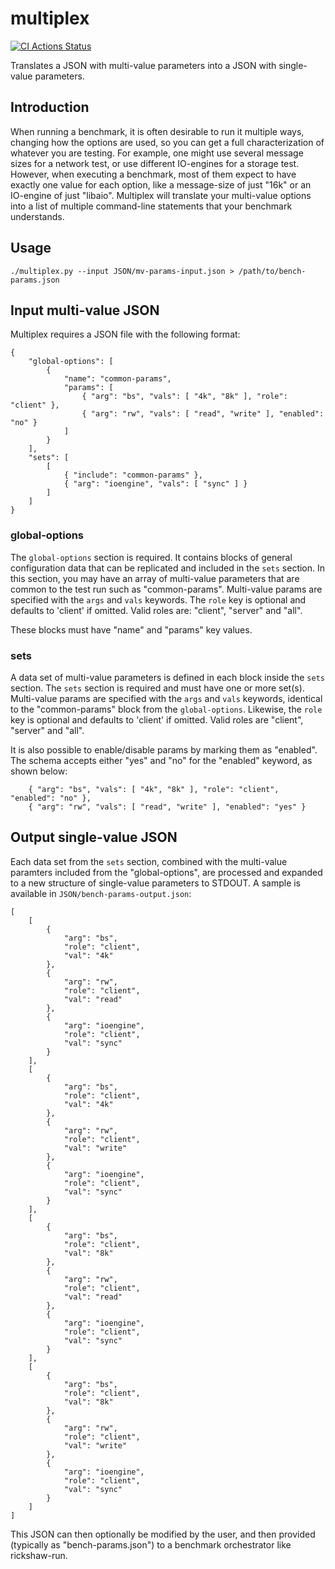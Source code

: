 # multiplex
[![CI Actions Status](https://github.com/perftool-incubator/multiplex/workflows/unittest/badge.svg)](https://github.com/perftool-incubator/multiplex/actions)

Translates a JSON with multi-value parameters into a JSON with single-value parameters.

## Introduction
When running a benchmark, it is often desirable to run it multiple ways, changing how the options are used, so you can get a full characterization of whatever you are testing.  For example, one might use several message sizes for a network test, or use different IO-engines for a storage test.  However, when executing a benchmark, most of them expect to have exactly one value for each option, like a message-size of just "16k" or an IO-engine of just "libaio".  Multiplex will translate your multi-value options into a list of multiple command-line statements that your benchmark understands.

## Usage
```
./multiplex.py --input JSON/mv-params-input.json > /path/to/bench-params.json
```

## Input multi-value JSON
Multiplex requires a JSON file with the following format:
```
{
    "global-options": [
        {
            "name": "common-params",
            "params": [
                { "arg": "bs", "vals": [ "4k", "8k" ], "role": "client" },
                { "arg": "rw", "vals": [ "read", "write" ], "enabled": "no" }
            ]
        }
    ],
    "sets": [
        [
            { "include": "common-params" },
            { "arg": "ioengine", "vals": [ "sync" ] }
        ]
    ]
}
```

### global-options
The `global-options` section is required. It contains blocks of general configuration
data that can be replicated and included in the `sets` section.
In this section, you may have an array of multi-value parameters that are common to
the test run such as "common-params". Multi-value params are specified with the `args`
and `vals` keywords. The `role` key is optional and defaults to 'client' if omitted.
Valid roles are: "client", "server" and "all".

These blocks must have "name" and "params" key values.

### sets
A data set of multi-value parameters is defined in each block inside the `sets` section.
The `sets` section is required and must have one or more set(s). Multi-value params are
specified with the `args` and `vals` keywords, identical to the "common-params" block
from the `global-options`. Likewise, the `role` key is optional and defaults to 'client'
if omitted. Valid roles are "client", "server" and "all".

It is also possible to enable/disable params by marking them as "enabled".
The schema accepts either "yes" and "no" for the "enabled" keyword, as shown below:
```
    { "arg": "bs", "vals": [ "4k", "8k" ], "role": "client", "enabled": "no" },
    { "arg": "rw", "vals": [ "read", "write" ], "enabled": "yes" }
```

## Output single-value JSON
Each data set from the `sets` section, combined with the multi-value paramters included
from the "global-options", are processed and expanded to a new structure of single-value
parameters to STDOUT. A sample is available in `JSON/bench-params-output.json`:
```
[
    [
        {
            "arg": "bs",
            "role": "client",
            "val": "4k"
        },
        {
            "arg": "rw",
            "role": "client",
            "val": "read"
        },
        {
            "arg": "ioengine",
            "role": "client",
            "val": "sync"
        }
    ],
    [
        {
            "arg": "bs",
            "role": "client",
            "val": "4k"
        },
        {
            "arg": "rw",
            "role": "client",
            "val": "write"
        },
        {
            "arg": "ioengine",
            "role": "client",
            "val": "sync"
        }
    ],
    [
        {
            "arg": "bs",
            "role": "client",
            "val": "8k"
        },
        {
            "arg": "rw",
            "role": "client",
            "val": "read"
        },
        {
            "arg": "ioengine",
            "role": "client",
            "val": "sync"
        }
    ],
    [
        {
            "arg": "bs",
            "role": "client",
            "val": "8k"
        },
        {
            "arg": "rw",
            "role": "client",
            "val": "write"
        },
        {
            "arg": "ioengine",
            "role": "client",
            "val": "sync"
        }
    ]
]
```

This JSON can then optionally be modified by the user, and then provided
(typically as "bench-params.json") to a benchmark orchestrator like
rickshaw-run.
